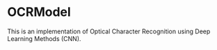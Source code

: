 # OCRModel
This is an implementation of Optical Character Recognition using Deep Learning Methods (CNN). 
